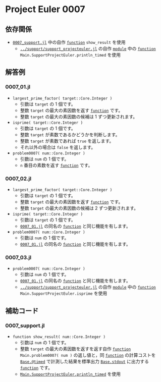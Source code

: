 # Project Euler 0007 #

## 依存関係 ##

* [`0007_support.jl`](#0007_supportjl) 中の自作 [`function`][julialang.doc.v1.function] `show_result` を使用
  * [`../support/support_projecteuler.jl`](../support_projecteuler.jl) の自作 [`module`](https://docs.julialang.org/en/v1/base/base/#module) 中の [`function`][julialang.doc.v1.function] `Main.SupportProjectEuler.println_timed` を使用

## 解答例 ##

### 0007_01.jl ###

* `largest_prime_factor( target::Core.Integer )`
  * 引数は `target` の 1 個です。
  * 整数 `target` の最大の素因数を返す [`function`][julialang.doc.v1.function] です。
  * 整数 `target` の最大の素因数の候補は 1 ずつ更新されます。
* `isprime( target::Core.Integer )`
  * 引数は `target` の 1 個です。
  * 整数 `target` が素数であるかどうかを判断します。
  * 整数 `target` が素数であれば `true` を返します。
  * それ以外の場合は `false` を返します。
* `problem0007( num::Core.Integer )`
  * 引数は `num` の 1 個です。
  * `n` 番目の素数を返す [`function`][julialang.doc.v1.function] です。

### 0007_02.jl ###

* `largest_prime_factor( target::Core.Integer )`
  * 引数は `target` の 1 個です。
  * 整数 `target` の最大の素因数を返す [`function`][julialang.doc.v1.function] です。
  * 整数 `target` の最大の素因数の候補は 2 ずつ更新されます。
* `isprime( target::Core.Integer )`
  * 引数は `target` の 1 個です。
  * [`0007_01.jl`](#0007_01jl) の同名の [`function`][julialang.doc.v1.function] と同じ機能を有します。
* `problem0007( num::Core.Integer )`
  * 引数は `num` の 1 個です。
  * [`0007_01.jl`](#0007_01jl) の同名の [`function`][julialang.doc.v1.function] と同じ機能を有します。

### 0007_03.jl ###
* `problem0007( num::Core.Integer )`
  * 引数は `num` の 1 個です。
  * [`0007_01.jl`](#0007_01jl) の同名の [`function`][julialang.doc.v1.function] と同じ機能を有します。
  * [`../support/support_projecteuler.jl`](../support_projecteuler.jl) の自作 [`module`](https://docs.julialang.org/en/v1/base/base/#module) 中の [`function`][julialang.doc.v1.function] `Main.SupportProjectEuler.isprime` を使用

## 補助コード ##

### 0007_support.jl ###

* `function show_result( num::Core.Integer )`
  * 引数は `num` の 1 個です。
  * 整数 `target` の最大の素因数を返すを返す自作 [`function`][julialang.doc.v1.function] `Main.problem0007( num )` の返し値と，同 [`function`][julialang.doc.v1.function] の計算コストを [`Base.@timed`][julialang.doc.v1.Base.@timed] で計測した結果を標準出力 [`Base.stdout`][julialang.doc.v1.Base.stdout] に出力する [`function`][julialang.doc.v1.function] です。
  * [`Main.SupportProjectEuler.println_timed`](#依存関係) を使用

<!-- links -->
[julialang.doc.v1.for]: https://docs.julialang.org/en/v1/base/base/#for
[julialang.doc.v1.function]: https://docs.julialang.org/en/v1/base/base/#function
[julialang.doc.v1.Base.stdout]: https://docs.julialang.org/en/v1/base/io-network/#Base.stdout
[julialang.doc.v1.Base.@timed]: https://docs.julialang.org/en/v1/base/base/#Base.@timed
